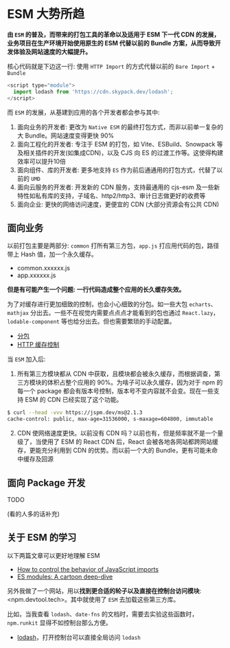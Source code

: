 # ESM 大势所趋

**由 `ESM` 的普及，而带来的打包工具的革命以及适用于 ESM 下一代 CDN 的发展，业务项目在生产环境开始使用原生的 ESM 代替以前的 Bundle 方案，从而导致开发体验及网站速度的大幅提升。**

核心代码就是下边这一行: 使用 `HTTP Import` 的方式代替以前的 `Bare Import` + `Bundle`

``` js
<script type="module">
  import lodash from 'https://cdn.skypack.dev/lodash';
</script>
```

而 `ESM` 的发展，从基建到应用的各个开发者都会参与其中: 

1. 面向业务的开发者: 更改为 `Native ESM` 的最终打包方式，而非以前单一复杂的大 Bundle。网站速度变得更快 90%
1. 面向工程化的开发者: 专注于 ESM 的打包，如 Vite、ESBuild、Snowpack 等及相关插件的开发(如集成CDN)，以及 CJS 向 ES 的过渡工作等。这使得构建效率可以提升10倍
1. 面向组件、库的开发者: 更多地支持 `ES` 作为前后通通用的打包方式，代替了以前的 `UMD`
1. 面向云服务的开发者: 开发新的 CDN 服务，支持最通用的 cjs-esm 及一些新特性如私有库的支持，子域名、http2/http3、审计日志做更好的收费等
1. 面向企业: 更快的网络访问速度，更便宜的 CDN (大部分资源会有公共 CDN)

## 面向业务

以前打包主要是两部分: `common` 打所有第三方包，`app.js` 打应用代码的包，路径带上 Hash 值，加一个永久缓存。

+ common.xxxxxx.js
+ app.xxxxxx.js

**但是有可能产生一个问题: 一行代码造成整个应用的长久缓存失效。**

为了对缓存进行更加细致的控制，也会小心细致的分包。如一些大包 `echarts`、`mathjax` 分出去。一些不在视觉内需要点点点才能看到的包也通过 `React.lazy`，`lodable-component` 等也给分出去。但也需要繁琐的手动配置。

+ [分包](https://shanyue.tech/frontend-engineering/bundle.html)
+ [HTTP 缓存控制](https://shanyue.tech/frontend-engineering/http-cache.html)

当 `ESM` 加入后:

1. 所有第三方模块都从 CDN 中获取，且模块都会被永久缓存，而根据调查，第三方模块的体积占整个应用的 90%。为啥子可以永久缓存，因为对于 npm 的每一个 package 都会有版本号控制，版本号不变内容就不会变。现在一些支持 ESM 的 CDN 已经实现了这个功能。

``` bash
$ curl --head -vvv https://jspm.dev/ms@2.1.3
cache-control: public, max-age=31536000, s-maxage=604800, immutable
```

2. CDN 使网络速度更快。以前没有 CDN 吗？以前也有，但是频率就不是一个量级了，当使用了 ESM 的 React CDN 后，React 会被各地各网站都跨网站缓存，更能充分利用到 CDN 的优势。而以前一个大的 Bundle，更有可能未命中缓存及回源

## 面向 Package 开发

TODO

(看的人多的话补充)

## 关于 ESM 的学习

以下两篇文章可以更好地理解 ESM

+ [How to control the behavior of JavaScript imports](https://github.com/WICG/import-maps)
+ [ES modules: A cartoon deep-dive](https://hacks.mozilla.org/2018/03/es-modules-a-cartoon-deep-dive/)

另外我做了一个网站，用以**找到更合适的轮子以及直接在控制台访问模块**: <npm.devtool.tech>。其中就使用了 `ESM` 去加载这些第三方库。

比如，当我查看 `lodash`、`date-fns` 的文档时，需要去实验这些函数时，`npm.runkit` 显得不如控制台那么方便。

+ [lodash](https://npm.devtoo.tech)，打开控制台可以直接全局访问 `lodash`
